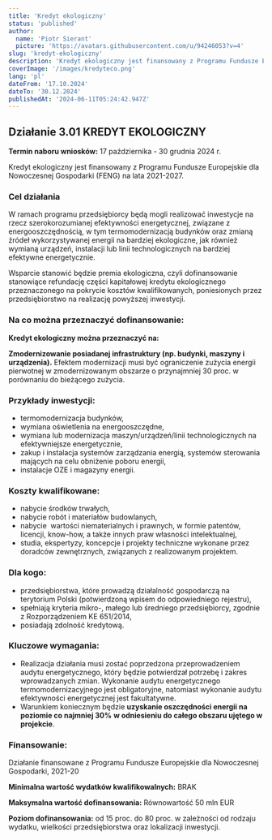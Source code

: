 ```yaml
---
title: 'Kredyt ekologiczny'
status: 'published'
author:
  name: 'Piotr Sierant'
  picture: 'https://avatars.githubusercontent.com/u/94246053?v=4'
slug: 'kredyt-ekologiczny'
description: 'Kredyt ekologiczny jest finansowany z Programu Fundusze Europejskie dla Nowoczesnej Gospodarki (FENG) na lata 2021-2027.'
coverImage: '/images/kredyteco.png'
lang: 'pl'
dateFrom: '17.10.2024'
dateTo: '30.12.2024'
publishedAt: '2024-06-11T05:24:42.947Z'
---
```


## **Działanie 3.01 KREDYT EKOLOGICZNY**

**Termin naboru wniosków:** 17 października - 30 grudnia 2024 r.

Kredyt ekologiczny jest finansowany z Programu Fundusze Europejskie dla Nowoczesnej Gospodarki (FENG) na lata 2021-2027.

### **Cel działania**

W ramach programu przedsiębiorcy będą mogli realizować inwestycje na rzecz szerokorozumianej efektywności energetycznej, związane z energooszczędnością, w tym termomodernizacją budynków oraz zmianą źródeł wykorzystywanej energii na bardziej ekologiczne, jak również wymianą urządzeń, instalacji lub linii technologicznych na bardziej efektywne energetycznie.

Wsparcie stanowić będzie premia ekologiczna, czyli dofinansowanie stanowiące refundację części kapitałowej kredytu ekologicznego przeznaczonego na pokrycie kosztów kwalifikowanych, poniesionych przez przedsiębiorstwo na realizację powyższej inwestycji.

### **Na co można przeznaczyć dofinansowanie:**

**Kredyt ekologiczny można przeznaczyć na:**

**Zmodernizowanie posiadanej infrastruktury (np. budynki, maszyny i urządzenia).** Efektem modernizacji musi być ograniczenie zużycia energii pierwotnej w zmodernizowanym obszarze o przynajmniej 30 proc. w porównaniu do bieżącego zużycia.

### **Przykłady inwestycji:**

- termomodernizacja budynków,
- wymiana oświetlenia na energooszczędne,
- wymiana lub modernizacja maszyn/urządzeń/linii technologicznych na efektywniejsze energetycznie,
- zakup i instalacja systemów zarządzania energią, systemów sterowania mających na celu obniżenie poboru energii,
- instalacje OZE i magazyny energii.

### **Koszty kwalifikowane:**

- nabycie środków trwałych,
- nabycie robót i materiałów budowlanych,
- nabycie  wartości niematerialnych i prawnych, w formie patentów, licencji, know-how, a także innych praw własności intelektualnej,
- studia, ekspertyzy, koncepcje i projekty techniczne wykonane przez doradców zewnętrznych, związanych z realizowanym projektem.

### **Dla kogo:**

- przedsiębiorstwa, które prowadzą działalność gospodarczą na terytorium Polski (potwierdzoną wpisem do odpowiedniego rejestru),
- spełniają kryteria mikro-, małego lub średniego przedsiębiorcy, zgodnie z Rozporządzeniem KE 651/2014,
- posiadają zdolność kredytową.

### **Kluczowe wymagania:**

- Realizacja działania musi zostać poprzedzona przeprowadzeniem audytu energetycznego, który będzie potwierdzał potrzebę i zakres wprowadzanych zmian. Wykonanie audytu energetycznego termomodernizacyjnego jest obligatoryjne, natomiast wykonanie audytu efektywności energetycznej jest fakultatywne.
- Warunkiem koniecznym będzie **uzyskanie oszczędności energii na poziomie co najmniej 30%** **w odniesieniu do całego obszaru ujętego w projekcie**.

### **Finansowanie:**

Działanie finansowane z Programu Fundusze Europejskie dla Nowoczesnej Gospodarki, 2021-20

**Minimalna wartość wydatków kwalifikowalnych:** BRAK

**Maksymalna wartość dofinansowania:** Równowartość 50 mln EUR

**Poziom dofinansowania:** od 15 proc. do 80 proc. w zależności od rodzaju wydatku, wielkości przedsiębiorstwa oraz lokalizacji inwestycji.